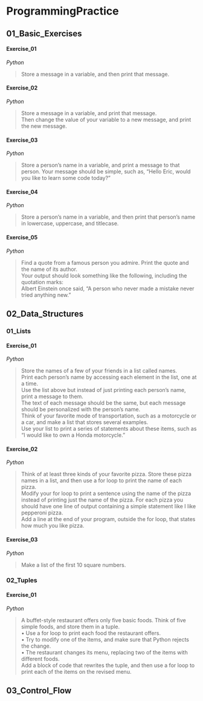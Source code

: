 # ProgrammingPractice

## 01_Basic_Exercises
#### Exercise_01
*Python*
>Store a message in a variable, and then print that message.
#### Exercise_02
*Python*
>Store a message in a variable, and print that message.<br />
>Then change the value of your variable to a new message, and print the new message.
#### Exercise_03
*Python*
>Store a person’s name in a variable, and print a message to that person. Your message should be simple, such as, “Hello Eric, 
>would you like to learn some code today?”
#### Exercise_04
*Python*
>Store a person’s name in a variable, and then print that person’s name in lowercase, uppercase, and titlecase. <br />
#### Exercise_05
*Python*
>Find a quote from a famous person you admire. Print the quote and the name of its author. <br />
>Your output should look something like the following, including the quotation marks:<br />
>Albert Einstein once said, “A person who never made a mistake never tried anything new.”<br />

## 02_Data_Structures
### 01_Lists
#### Exercise_01
*Python*
>Store the names of a few of your friends in a list called names. <br />
>Print each person’s name by accessing each element in the list, one at a time.<br />
>Use the list above but instead of just printing each person’s name, print a message to them. <br />
>The text of each message should be the same, but each message should be personalized with the person’s name.<br />
>Think of your favorite mode of transportation, such as a motorcycle or a car, and make a list that stores several examples. <br />
>Use your list to print a series of statements about these items, such as “I would like to own a Honda motorcycle.”<br />

#### Exercise_02
*Python*
>Think of at least three kinds of your favorite pizza. Store these pizza names in a list, and then use a for loop to print the name of each pizza. <br />
> Modify your for loop to print a sentence using the name of the pizza instead of printing just the name of the pizza. For each pizza you should have one line of output containing a simple statement like I like pepperoni pizza.<br />
>Add a line at the end of your program, outside the for loop, that states how much you like pizza. 

#### Exercise_03
*Python*
>Make a list of the first 10 square numbers.

### 02_Tuples
#### Exercise_01
*Python*
>A buffet-style restaurant offers only five basic foods. Think of five simple foods, and store them in a tuple.<br />
>•	 Use a for loop to print each food the restaurant offers.<br />
>•	 Try to modify one of the items, and make sure that Python rejects the change.<br />
>•	 The restaurant changes its menu, replacing two of the items with different foods. <br />
>Add a block of code that rewrites the tuple, and then use a for loop to print each of the items on the revised menu.<br />


## 03_Control_Flow